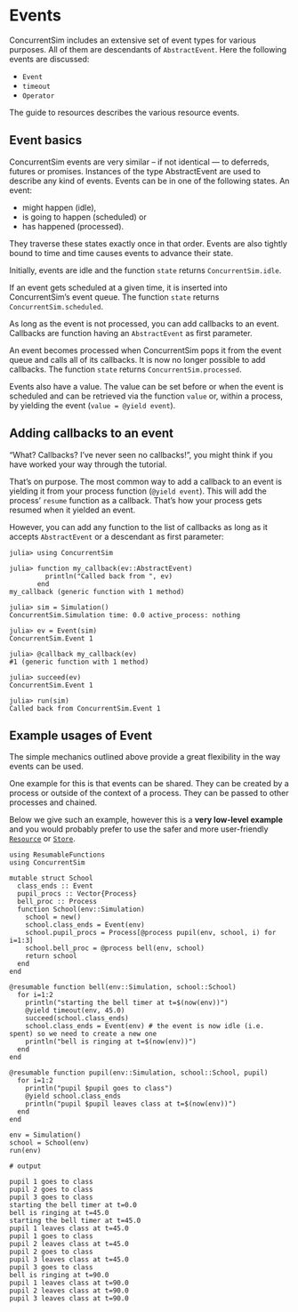 # Events

ConcurrentSim includes an extensive set of event types for various purposes. All of them are descendants of `AbstractEvent`. Here the following events are discussed:

- `Event`
- `timeout`
- `Operator`

The guide to resources describes the various resource events.

## Event basics

ConcurrentSim events are very similar – if not identical — to deferreds, futures or promises. Instances of the type AbstractEvent are used to describe any kind of events. Events can be in one of the following states. An event:

- might happen (idle),
- is going to happen (scheduled) or
- has happened (processed).

They traverse these states exactly once in that order. Events are also tightly bound to time and time causes events to advance their state.

Initially, events are idle and the function `state` returns `ConcurrentSim.idle`.

If an event gets scheduled at a given time, it is inserted into ConcurrentSim’s event queue. The function `state` returns `ConcurrentSim.scheduled`.

As long as the event is not processed, you can add callbacks to an event. Callbacks are function having an `AbstractEvent` as first parameter.

An event becomes processed when ConcurrentSim pops it from the event queue and calls all of its callbacks. It is now no longer possible to add callbacks. The function `state` returns `ConcurrentSim.processed`.

Events also have a value. The value can be set before or when the event is scheduled and can be retrieved via the function `value` or, within a process, by yielding the event (`value = @yield event`).

## Adding callbacks to an event

“What? Callbacks? I’ve never seen no callbacks!”, you might think if you have worked your way through the tutorial.

That’s on purpose. The most common way to add a callback to an event is yielding it from your process function (`@yield event`). This will add the process’ `resume` function as a callback. That’s how your process gets resumed when it yielded an event.

However, you can add any function to the list of callbacks as long as it accepts `AbstractEvent` or a descendant as first parameter:

```jldoctest
julia> using ConcurrentSim

julia> function my_callback(ev::AbstractEvent)
         println("Called back from ", ev)
       end
my_callback (generic function with 1 method)

julia> sim = Simulation()
ConcurrentSim.Simulation time: 0.0 active_process: nothing

julia> ev = Event(sim)
ConcurrentSim.Event 1

julia> @callback my_callback(ev)
#1 (generic function with 1 method)

julia> succeed(ev)
ConcurrentSim.Event 1

julia> run(sim)
Called back from ConcurrentSim.Event 1
```

## Example usages of Event

The simple mechanics outlined above provide a great flexibility in the way events can be used.

One example for this is that events can be shared. They can be created by a process or outside of the context of a process. They can be passed to other processes and chained. 

Below we give such an example, however this is a **very low-level example** and you would probably prefer to use the safer and more user-friendly [`Resource`](@ref) or [`Store`](@ref).

```jldoctest
using ResumableFunctions
using ConcurrentSim

mutable struct School
  class_ends :: Event
  pupil_procs :: Vector{Process}
  bell_proc :: Process
  function School(env::Simulation)
    school = new()
    school.class_ends = Event(env)
    school.pupil_procs = Process[@process pupil(env, school, i) for i=1:3]
    school.bell_proc = @process bell(env, school)
    return school
  end
end

@resumable function bell(env::Simulation, school::School)
  for i=1:2
    println("starting the bell timer at t=$(now(env))")
    @yield timeout(env, 45.0)
    succeed(school.class_ends)
    school.class_ends = Event(env) # the event is now idle (i.e. spent) so we need to create a new one
    println("bell is ringing at t=$(now(env))")
  end
end

@resumable function pupil(env::Simulation, school::School, pupil)
  for i=1:2
    println("pupil $pupil goes to class")
    @yield school.class_ends
    println("pupil $pupil leaves class at t=$(now(env))")
  end
end

env = Simulation()
school = School(env)
run(env)

# output

pupil 1 goes to class
pupil 2 goes to class
pupil 3 goes to class
starting the bell timer at t=0.0
bell is ringing at t=45.0
starting the bell timer at t=45.0
pupil 1 leaves class at t=45.0
pupil 1 goes to class
pupil 2 leaves class at t=45.0
pupil 2 goes to class
pupil 3 leaves class at t=45.0
pupil 3 goes to class
bell is ringing at t=90.0
pupil 1 leaves class at t=90.0
pupil 2 leaves class at t=90.0
pupil 3 leaves class at t=90.0
```
